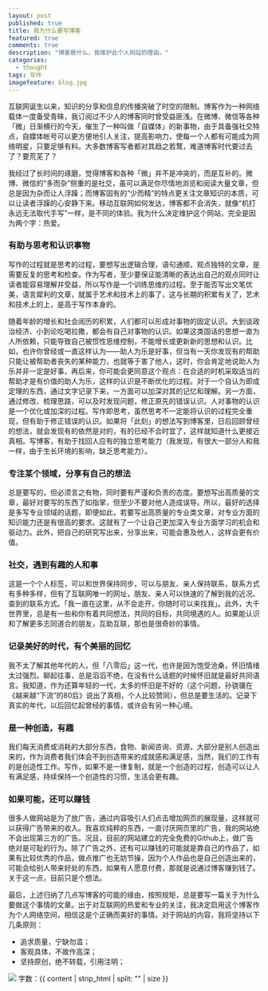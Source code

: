 ```yaml
---
layout: post
published: true
title: 我为什么要写博客
featured: true
comments: true
description: "博客是什么，我维护此个人网站的理由。"
categories: 
  - thought
tags: 写作
imagefeature: blog.jpg
---
```


互联网诞生以来，知识的分享和信息的传播突破了时空的限制。博客作为一种网络载体一度备受青睐，我订阅过不少人的博客同时曾受益匪浅。在微博、微信等各种「微」日渐横行的今天，催生了一种叫做「自媒体」的新事物，由于具备强社交特点，自媒体帐号可以更方便地引人关注，提高影响力，使每一个人都有可能成为网络明星，只要足够有料。大多数博客写者都对其趋之若鹜，难道博客时代要过去了？要荒芜了？

我经过了长时间的琢磨，觉得博客和各种「微」并不是冲突的，而是互补的。微博、微信的“多而杂”侧重的是社交，虽可以满足你尽情地浏览和阅读大量文章，但总是因为杂而让人浮躁；而博客固有的“少而精”的特点更关注文章知识的本质，可以让读者浮躁的心安静下来。移动互联网如何发达，博客都不会消失，就像“机打永远无法取代手写”一样，是不同的体验。我为什么决定维护这个网站，完全是因为两个字：热爱。

### 有助与思考和认识事物

写作的过程就是思考的过程，要想写出逻辑合理，语句通顺，观点独特的文章，是需要反复的思考和检查。作为写者，至少要保证能清晰的表达出自己的观点同时让读者能容易理解并受益，所以写作是一个训练思维的过程。至于能否写出文笔优美，语言犀利的文章，就属于艺术和技术上的事了，这与长期的积累有关了，艺术和技术上的上，是高于写作本身的。

随着年龄的增长和社会阅历的积累，人们都可以形成对事物的固定认识。大到谈政治经济、小到论吃喝拉撒，都会有自己对事物的认识。如果这类固话的思想一直为人所依赖，只能导致自己被惯性思维控制，不能增长或更新新的思想和认识。比如，也许你曾经或一直这样认为——助人为乐是好事，但当有一天你发现有的帮助只能让被帮助者丧失的某种能力，也就等于害了他人，这时，你会肯定地说助人为乐并非一定是好事，再后来，你可能会更同意这个观点：在合适的时机采取适当的帮助才是有价值的助人为乐，这样的认识是不断优化的过程。对于一个自认为即成定理的东西，通过文字记录下来，一方面可以加深对其的记忆和理解。另一方面，通过修改、梳理思路，可以及时发现问题，修正原先的错误认识。人对事物的认识是一个优化或加深的过程。写作即思考，虽然思考不一定能将认识的过程完全重现，但有助于修正错误的认识。如果将「此刻」的想法写到博客里，日后回顾曾经的想法，就会发现有的依然是对的，有的已经不合时宜了，这样就知道什么更接近真相。写博客，有助于找回人应有的独立思考能力（我发现，有很大一部分人和我一样，由于生长环境的影响，缺乏思考能力）。

### 专注某个领域，分享有自己的想法

总是要写的，但必须言之有物，同时要有严谨和负责的态度。要想写出高质量的文章，最好对要写的东西了如指掌，但至少不要对他人造成误导。所以，最好的选择是多写专业领域的话题，即便如此，若要写出高质量的专业类文章，对专业方面的知识能力还是有很高的要求。这就有了一个让自己更加深入专业方面学习的机会和驱动力。此外，把自己的研究写出来，分享出来，可能会惠及他人，这样会更有价值。

### 社交，遇到有趣的人和事

这是一个个人标签，可以和世界保持同步，可以与朋友、亲人保持联系，联系方式有多种多样，但有了互联网唯一的网址，朋友、亲人可以快速的了解到我的近况、查到的联系方式。「我一直在这里，从不会走开，你随时可以来找我」。此外，大千世界里，总是有一些和你有着共同想法，共同的目标，共同境遇的人。如果能认识和了解更多志同道合的朋友，互助互联，那也是很奇妙的事情。

### 记录美好的时代，有个美丽的回忆

我不太了解其他年代的人，但「八零后」这一代，也许是因为饱受沧桑，怀旧情绪太过强烈。聊起往事，总是滔滔不绝，在没有什么话题的时候怀旧就是最好共同语言。我知道，作为还算年轻的一代，太多的怀旧是不好的（这个问题，孙骁骥在《越来越“下流”的80后》说出了真相，个人比较赞同），但总是要生活的。记录下真实的年代，以后回忆起曾经的事情，或许会有另一种心境。

### 是一种创造，有趣

我们每天消费或消耗的大部分东西，食物、新闻咨询、资源，大部分是别人创造出来的，作为消费者我们体会不到创造带来的成就感和满足感，当然，我们的工作有的是创造性工作。写作，如果不是一律复制，就是一个创造的过程，创造可以让人有满足感，持续保持一个创造性的习惯，生活会更有趣。

### 如果可能，还可以赚钱

很多人做网站是为了放广告，通过内容吸引人们点击增加网页的展现量，这样就可以获得广告带来的收入。我喜欢纯粹的东西，一直讨厌网页里的广告，我的网站绝不会出现第三方的广告。况且，目前的网站建立的完全免费的Github上，做广告绝对是可耻的行为。除了广告之外，还有可以赚钱的可能就是靠自己的作品了，如果有比较优秀的作品，做点推广也无妨节操，因为个人作品也是自己创造出来的，可能会给别人带来好处的东西，如果有人愿意付费，那就是说通过博客赚到钱了。关于这一点，目前只是个想法。

最后，上述归纳了几点写博客的可能的缘由，按照规矩，总是要写一篇关于为什么要做这个事情的文章。出于对互联网的热爱和专业的关注，我决定启用这个博客作为个人网络空间，相信这是个正确而美好的事情。对于网站的内容，我将坚持以下几条原则：

* 追求质量，宁缺勿滥；
* 客观具体，不故作高深；
* 坚持原创，绝不转载，引用注明；

<img src="{{ site.imageurl }}/2.jpg" />
字数：{{ content | strip_html | split: "" | size }}
